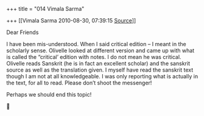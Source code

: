 +++
title = "014 Vimala Sarma"

+++
[[Vimala Sarma	2010-08-30, 07:39:15 [Source](https://groups.google.com/g/samskrita/c/s5dEjmePM6A)]]



Dear Friends

I have been mis-understood. When I said critical edition – I meant in the scholarly sense. Olivelle looked at different version and came up with what is called the “critical’ edition with notes. I do not mean he was critical. Olivelle reads Sanskrit (he is in fact an excellent scholar) and the sanskrit source as well as the translation given. I myself have read the sanskrit text though I am not at all knowledgeable. I was only reporting what is actually in the text, for all to read. Please don’t shoot the messenger!

Perhaps we should end this topic!



